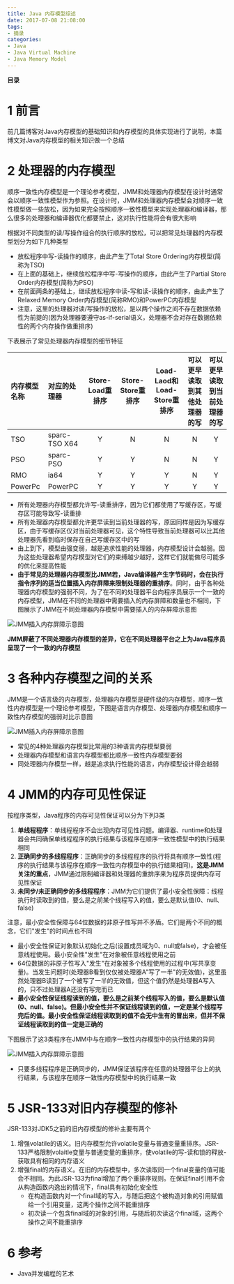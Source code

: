 ```yaml
---
title: Java 内存模型综述
date: 2017-07-08 21:08:00
tags:
- 摘录
categories:
- Java
- Java Virtual Machine
- Java Memory Model
---
```


__目录__

<!-- toc -->
<!--more-->

# 1 前言

前几篇博客对Java内存模型的基础知识和内存模型的具体实现进行了说明，本篇博文对Java内存模型的相关知识做一个总结

# 2 处理器的内存模型

顺序一致性内存模型是一个理论参考模型，JMM和处理器内存模型在设计时通常会以顺序一致性模型作为参照。在设计时，JMM和处理器内存模型会对顺序一致性模型做一些放松，因为如果完全按照顺序一致性模型来实现处理器和编译器，那么很多的处理器和编译器优化都要禁止，这对执行性能将会有很大影响

根据对不同类型的读/写操作组合的执行顺序的放松，可以把常见处理器的内存模型划分为如下几种类型

* 放松程序中写-读操作的顺序，由此产生了Total Store Ordering内存模型(简称为TSO)
* 在上面的基础上，继续放松程序中写-写操作的顺序，由此产生了Partial Store Order内存模型(简称为PSO)
* 在前面两条的基础上，继续放松程序中读-写和读-读操作的顺序，由此产生了Relaxed Memory Order内存模型(简称RMO)和PowerPC内存模型
* 注意，这里的处理器对读/写操作的放松，是以两个操作之间不存在数据依赖性为前提的(因为处理器要遵守as-if-serial语义，处理器不会对存在数据依赖性的两个内存操作做重排序)

下表展示了常见处理器内存模型的细节特征

| 内存模型名称 | 对应的处理器 | Store-Load重排序 | Store-Store重排序 | Load-Laod和Load-Store重排序 | 可以更早读取到其他处理器的写 | 可以更早读取到当前处理器的写 |
|:--|:--|:--:|:--:|:--:|:--:|:--:|
| TSO | sparc-TSO X64 | Y | N | N | N | Y |
| PSO | sparc-PSO | Y | Y | N | N | Y |
| RMO | ia64 | Y | Y | Y | N | Y |
| PowerPc | PowerPC | Y | Y | Y | Y | Y |

* 所有处理器内存模型都允许写-读重排序，因为它们都使用了写缓存区，写缓存区可能导致写-读重排
* 所有处理器内存模型都允许更早读到当前处理器的写，原因同样是因为写缓存区，由于写缓存区仅对当前处理器可见，这个特性导致当前处理器可以比其他处理器先看到临时保存在自己写缓存区中的写
* 由上到下，模型由强变弱，越是追求性能的处理器，内存模型设计会越弱。因为这些处理器希望内存模型对它们的束缚越少越好，这样它们就能做尽可能多的优化来提高性能
* __由于常见的处理器内存模型比JMM若，Java编译器产生字节码时，会在执行指令序列的适当位置插入内存屏障来限制处理器的重排序__。同时，由于各种处理器内存模型的强弱不同，为了在不同的处理器平台向程序员展示一个一致的内存模型，JMM在不同的处理器中需要插入的内存屏障和数量也不相同，下图展示了JMM在不同处理器内存模型中需要插入的内存屏障示意图

![JMM插入内存屏障示意图](/images/Java-内存模型综述/JMM插入内存屏障示意图.png)

__JMM屏蔽了不同处理器内存模型的差异，它在不同处理器平台之上为Java程序员呈现了一个一致的内存模型__

# 3 各种内存模型之间的关系

JMM是一个语言级的内存模型，处理器内存模型是硬件级的内存模型，顺序一致性内存模型是一个理论参考模型，下图是语言内存模型、处理器内存模型和顺序一致性内存模型的强弱对比示意图

![JMM插入内存屏障示意图](/images/Java-内存模型综述/各种CPU内存模型强弱对比示意图.png)

* 常见的4种处理器内存模型比常用的3种语言内存模型要弱
* 处理器内存模型和语言内存模型都比顺序一致性内存模型要弱
* 同处理器内存模型一样，越是追求执行性能的语言，内存模型设计得会越弱

# 4 JMM的内存可见性保证

按程序类型，Java程序的内存可见性保证可以分为下列3类

1. __单线程程序__：单线程程序不会出现内存可见性问题。编译器、runtime和处理器会共同确保单线程程序的执行结果与该程序在顺序一致性模型中的执行结果相同
1. __正确同步的多线程程序__：正确同步的多线程程序的执行将具有顺序一致性(程序的执行结果与该程序在顺序一致性内存模型中的执行结果相同)。__这是JMM关注的重点__，JMM通过限制编译器和处理器的重排序来为程序员提供内存可见性保证
1. __未同步/未正确同步的多线程程序__：JMM为它们提供了最小安全性保障：线程执行时读取到的值，要么是之前某个线程写入的值，要么是默认值(0、null、false)

注意，最小安全性保障与64位数据的非原子性写并不矛盾。它们是两个不同的概念，它们"发生"的时间点也不同

* 最小安全性保证对象默认初始化之后(设置成员域为0、null或false)，才会被任意线程使用。最小安全性"发生"在对象被任意线程使用之前
* 64位数据的非原子性写入"发生"在对象被多个线程使用的过程中(写共享变量)。当发生问题时(处理器B看到仅仅被处理器A"写了一半"的无效值)，这里虽然处理器B读到了一个被写了一半的无效值，但这个值仍然是处理器A写入的，只不过处理器A还没有写完而已
* __最小安全性保证线程读到的值，要么是之前某个线程写入的值，要么是默认值(0、null、false)。但最小安全性并不保证线程读到的值，一定是某个线程写完后的值。最小安全性保证线程读取到的值不会无中生有的冒出来，但并不保证线程读取到的值一定是正确的__

下图展示了这3类程序在JMM中与在顺序一致性内存模型中的执行结果的异同

![JMM插入内存屏障示意图](/images/Java-内存模型综述/JMM与顺序一致性模型对比示意图.png)

* 只要多线程程序是正确同步的，JMM保证该程序在任意的处理器平台上的执行结果，与该程序在顺序一致性内存模型中的执行结果一致

# 5 JSR-133对旧内存模型的修补

JSR-133对JDK5之前的旧内存模型的修补主要有两个

1. 增强volatile的语义。旧内存模型允许volatile变量与普通变量重排序。JSR-133严格限制volaitle变量与普通变量的重排序，使volatile的写-读和锁的释放-获取具有相同的内存语义
1. 增强final的内存语义。在旧的内存模型中，多次读取同一个final变量的值可能会不相同。为此JSR-133为final增加了两个重排序规则。在保证final引用不会从构造函数内逸出的情况下，final具有初始化安全性
    * 在构造函数内对一个final域的写入，与随后把这个被构造对象的引用赋值给一个引用变量，这两个操作之间不能重排序
    * 初次读一个包含final域的对象的引用，与随后初次读这个final域，这两个操作之间不能重排序

# 6 参考

* Java并发编程的艺术

 <!--以下这句不加，sequence不能识别，呵呵了-->
```flow
```
